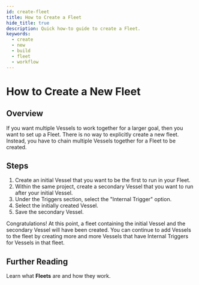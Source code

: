 ```yaml
---
id: create-fleet
title: How to Create a Fleet
hide_title: true
description: Quick how-to guide to create a Fleet.
keywords:
  - create
  - new
  - build
  - fleet
  - workflow
---
```


# How to Create a New Fleet

## Overview

If you want multiple Vessels to work together for a larger goal, then you want to set up a Fleet. There is no way to explicitly create a new fleet. Instead, you have to chain multiple Vessels together for a Fleet to be created.

## Steps

1. Create an initial Vessel that you want to be the first to run in your Fleet.
2. Within the same project, create a secondary Vessel that you want to run after your initial Vessel.
3. Under the Triggers section, select the "Internal Trigger" option.
4. Select the initially created Vessel.
5. Save the secondary Vessel.

Congratulations! At this point, a fleet containing the initial Vessel and the secondary Vessel will have been created. You can continue to add Vessels to the fleet by creating more and more Vessels that have Internal Triggers for Vessels in that fleet.

## Further Reading

Learn what **Fleets** are and how they work.
